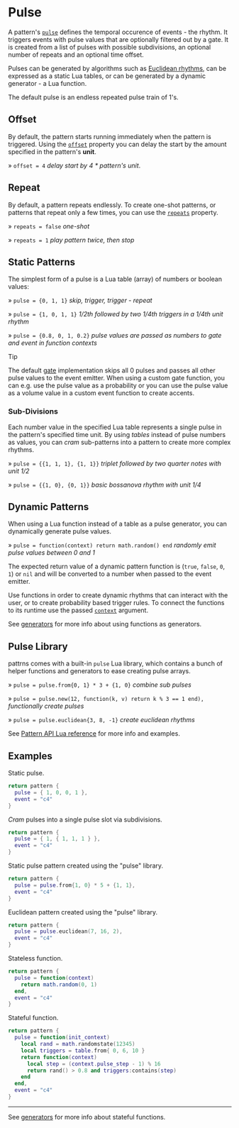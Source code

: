 # Pulse

A pattern's [`pulse`](../API/pattern.md#pulse) defines the temporal occurence of events - the rhythm. It triggers events with pulse values that are optionally filtered out by a gate. It is created from a list of pulses with possible subdivisions, an optional number of repeats and an optional time offset. 

Pulses can be generated by algorithms such as [Euclidean rhythms](https://en.wikipedia.org/wiki/Euclidean_rhythm), can be expressed as a static Lua tables, or can be generated by a dynamic generator - a Lua function.

The default pulse is an endless repeated pulse train of 1's.

## Offset

By default, the pattern starts running immediately when the pattern is triggered. Using the [`offset`](../API/pattern.md#offset) property you can delay the start by the amount specified in the pattern's **unit**.  

» `offset = 4` *delay start by 4 * pattern's unit*.

## Repeat

By default, a pattern repeats endlessly. To create one-shot patterns, or patterns that repeat only a few times, you can use the [`repeats`](../API/pattern.md#repeats) property.

» `repeats = false` *one-shot*

» `repeats = 1` *play pattern twice, then stop*

## Static Patterns

The simplest form of a pulse is a Lua table (array) of numbers or boolean values:

» `pulse = {0, 1, 1}` *skip, trigger, trigger - repeat*

» `pulse = {1, 0, 1, 1}` *1/2th followed by two 1/4th triggers in a 1/4th unit rhythm*

» `pulse = {0.8, 0, 1, 0.2}` *pulse values are passed as numbers to gate and event in function contexts*

> [!TIP]
> The default [gate](./gate.md) implementation skips all 0 pulses and passes all other pulse values to the event emitter. When using a custom gate function, you can e.g. use the pulse value as a probability or you can use the pulse value as a volume value in a custom event function to create accents.

### Sub-Divisions

Each number value in the specified Lua table represents a single pulse in the pattern's specified time unit. By using *tables* instead of pulse numbers as values, you can *cram* sub-patterns into a pattern to create more complex rhythms.  

» `pulse = {{1, 1, 1}, {1, 1}}` *triplet followed by two quarter notes with unit 1/2*

» `pulse = {{1, 0}, {0, 1}}` *basic bossanova rhythm with unit 1/4*


## Dynamic Patterns

When using a Lua function instead of a table as a pulse generator, you can dynamically generate pulse values.

» `pulse = function(context) return math.random() end` *randomly emit pulse values between 0 and 1*

The expected return value of a dynamic pattern function is (`true`, `false`, `0`, `1`) or `nil` and will be converted to a number when passed to the event emitter.

Use functions in order to create dynamic rhythms that can interact with the user, or to create probability based trigger rules. To connect the functions to its runtime use the passed [`context`](../API/pattern.md#PulseContext) argument.

See [generators](../extras/generators.md) for more info about using functions as generators.

## Pulse Library

pattrns comes with a built-in `pulse` Lua library, which contains a bunch of helper functions and generators to ease creating pulse arrays. 

» `pulse = pulse.from{0, 1} * 3 + {1, 0}` *combine sub pulses*

» `pulse = pulse.new(12, function(k, v) return k % 3 == 1 end),` *functionally create pulses*

» `pulse = pulse.euclidean{3, 8, -1}` *create euclidean rhythms*

See [Pattern API Lua reference](../API/pulse.md) for more info and examples.

## Examples

Static pulse.
```lua
return pattern {
  pulse = { 1, 0, 0, 1 },
  event = "c4"
}
```

*Cram* pulses into a single pulse slot via subdivisions.
```lua
return pattern {
  pulse = { 1, { 1, 1, 1 } },
  event = "c4"
}
```

Static pulse pattern created using the "pulse" library.
```lua
return pattern {
  pulse = pulse.from{1, 0} * 5 + {1, 1},
  event = "c4"
}
```

Euclidean pattern created using the "pulse" library.
```lua
return pattern {
  pulse = pulse.euclidean(7, 16, 2),
  event = "c4"
}
```

Stateless function.
```lua
return pattern {
  pulse = function(context)
    return math.random(0, 1)
  end,
  event = "c4"
}
```

Stateful function.
```lua
return pattern {
  pulse = function(init_context)
    local rand = math.randomstate(12345)
    local triggers = table.from{ 0, 6, 10 }
    return function(context)
      local step = (context.pulse_step - 1) % 16
      return rand() > 0.8 and triggers:contains(step)
    end
  end,
  event = "c4"
}
```

---

See [generators](../extras/generators.md) for more info about stateful functions.
